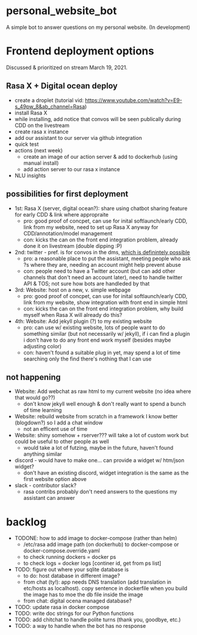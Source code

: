 # personal_website_bot
A simple bot to answer questions on my personal website. (In development)

# Frontend deployment options

Discussed & prioritized on stream March 19, 2021.

## Rasa X + Digital ocean deploy
- create a droplet (tutorial vid: https://www.youtube.com/watch?v=E9-s_49pw_8&ab_channel=Rasa)
- install Rasa X
- while installing, add notice that convos will be seen publically during CDD on the livestream
- create rasa x instance
- add our assistant to our server via github integration
- quick test
- actions (next week)
    - create an image of our action server & add to dockerhub (using manual install)
    - add action server to our rasa x instance
- NLU insights

## possibilities for first deployment
- 1st: Rasa X (server, digital ocean?): share using chatbot sharing feature for early CDD & link where appropraite
    - pro: good proof of concpet, can use for inital softlaunch/early CDD, link from my website, need to set up Rasa X anyway for CDD/annotation/model management
    - con: kicks the can on the front end integration problem, already done it on livestream (double dipping :P)
- 2nd: twitter - pref. is for convos in the dms, [which is definintely possible](https://www.freecodecamp.org/news/how-to-create-your-own-auto-direct-message-twitter-bot-for-free-e851265ce730/)
    - pro: a reasonable place to put the assistant, meeting people who ask ?s where they are, needing an account might help prevent abuse
    - con: people need to have a Twitter account (but can add other channels that don't need an account later), need to handle twitter API & TOS; not sure how bots are handleded by that
- 3rd: Website: host on a new, v. simple webpage
    - pro: good proof of concpet, can use for inital softlaunch/early CDD, link from my website, show integration with front end in simple html
    - con: kicks the can on the front end integration problem, why build myself when Rasa X will already do this?
- 4th: Website: Add jekyll plugin (?) to my existing website
    - pro: can use w/ existing website, lots of people want to do something similar (but not necessarily w/ jekyll), if i can find a plugin i don't have to do any front end work myself (besides maybe adjusting color) 
    - con: haven't found a suitable plug in yet, may spend a lot of time searching only the find there's nothing that I can use


## not happening
- Website: Add webchat as raw html to my current website (no idea where that would go??)
     - don't know jekyll well enough & don't really want to spend a bunch of time learning
- Website: rebuild website from scratch in a framework I know better (blogdown?) so I add a chat window
    - not an efficent use of time
- Website: shiny somehow + rserver??? will take a lot of custom work but could be useful to other people as well
    - would take a lot of futzing, maybe in the future, haven't found anything similar 
- discord - would have to make one... can provide a widget w/ htm/json widget?
    - don't have an existing discord, widget integration is the same as the first website option above 
- slack - contributor slack?
    - rasa contribs probably don't need answers to the questions my assistant can answer



# backlog
- TODONE: how to add image to docker-compose (rather than helm)
    - /etc/rasa add image path (on dockerhub) to docker-compose or docker-compose.override.yaml
    - to check running dockers = docker ps
    - to check logs = docker logs [continer id, get from ps list]
- TODO: figure out where your sqlite database is
    - to do: host database in different image?
    - from chat (ty!): app needs DNS translation (add translation in etc/hosts as localhost). copy sentence in dockerfile when you build the image has to moe the db file inside the image
    - from chat: digital ocena managed database?    
- TODO: update rasa in docker compose
- TODO: write doc strings for our Python functions
- TODO: add chitchat to handle polite turns (thank you, goodbye, etc.)
- TODO: a way to handle when the bot has no response